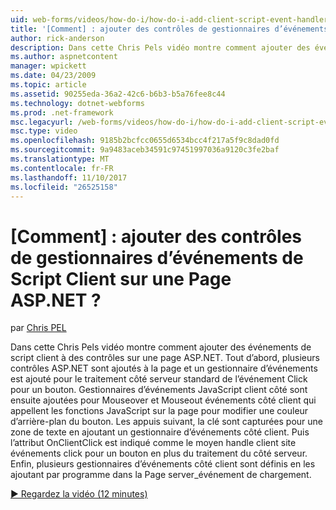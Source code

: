 ```yaml
---
uid: web-forms/videos/how-do-i/how-do-i-add-client-script-event-handlers-controls-on-an-aspnet-page
title: '[Comment] : ajouter des contrôles de gestionnaires d’événements de Script Client sur une Page ASP.NET ? | Microsoft Docs'
author: rick-anderson
description: Dans cette Chris Pels vidéo montre comment ajouter des événements de script client à des contrôles sur une page ASP.NET. Tout d’abord, plusieurs contrôles ASP.NET sont ajoutés à la page et un e...
ms.author: aspnetcontent
manager: wpickett
ms.date: 04/23/2009
ms.topic: article
ms.assetid: 90255eda-36a2-42c6-b6b3-b5a76fee8c44
ms.technology: dotnet-webforms
ms.prod: .net-framework
msc.legacyurl: /web-forms/videos/how-do-i/how-do-i-add-client-script-event-handlers-controls-on-an-aspnet-page
msc.type: video
ms.openlocfilehash: 9185b2bcfcc0655d6534bcc4f217a5f9c8dad0fd
ms.sourcegitcommit: 9a9483aceb34591c97451997036a9120c3fe2baf
ms.translationtype: MT
ms.contentlocale: fr-FR
ms.lasthandoff: 11/10/2017
ms.locfileid: "26525158"
---
```

<a name="how-do-i-add-client-script-event-handlers-controls-on-an-aspnet-page"></a>[Comment] : ajouter des contrôles de gestionnaires d’événements de Script Client sur une Page ASP.NET ?
====================
par [Chris PEL](https://twitter.com/chrispels)

Dans cette Chris Pels vidéo montre comment ajouter des événements de script client à des contrôles sur une page ASP.NET. Tout d’abord, plusieurs contrôles ASP.NET sont ajoutés à la page et un gestionnaire d’événements est ajouté pour le traitement côté serveur standard de l’événement Click pour un bouton. Gestionnaires d’événements JavaScript client côté sont ensuite ajoutées pour Mouseover et Mouseout événements côté client qui appellent les fonctions JavaScript sur la page pour modifier une couleur d’arrière-plan du bouton. Les appuis suivant, la clé sont capturées pour une zone de texte en ajoutant un gestionnaire d’événements côté client. Puis l’attribut OnClientClick est indiqué comme le moyen handle client site événements click pour un bouton en plus du traitement du côté serveur. Enfin, plusieurs gestionnaires d’événements côté client sont définis en les ajoutant par programme dans la Page server\_événement de chargement.

[&#9654; Regardez la vidéo (12 minutes)](https://channel9.msdn.com/Blogs/ASP-NET-Site-Videos/how-do-i-add-client-script-event-handlers-controls-on-an-aspnet-page)
